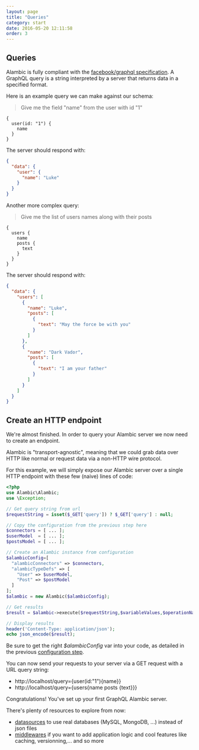 ```yaml
---
layout: page
title: "Queries"
category: start
date: 2016-05-20 12:11:58
order: 3
---
```


## Queries

Alambic is fully compliant with the [facebook/graphql specification](https://github.com/facebook/graphql).
A GraphQL query is a string interpreted by a server that returns data in a specified format.

Here is an example query we can make against our schema:

>Give me the field "name" from the user with id "1"

~~~code
{
  user(id: "1") {
    name
  }
}
~~~

The server should respond with:

~~~json
{
  "data": {
    "user": {
      "name": "Luke"
    }
  }
}
~~~

Another more complex query:

>Give me the list of users names along with their posts

~~~code
{
  users {
    name
    posts {
      text
    }
  }
}
~~~

The server should respond with:

~~~json
{
  "data": {
    "users": [
      {
        "name": "Luke",
        "posts": [
          {
            "text": "May the force be with you"
          }
        ]        
      },
      {
        "name": "Dark Vador",
        "posts": [
          {
            "text": "I am your father"
          }
        ]         
      }
    ]
  }
}
~~~

## Create an HTTP endpoint

We're almost finished. In order to query your Alambic server we now need to create an endpoint.

Alambic is "transport-agnostic", meaning that we could grab data over HTTP like normal or request data via a non-HTTP wire protocol.

For this example, we will simply expose our Alambic server over a single HTTP endpoint with these few (naive) lines of code:

~~~php
<?php
use Alambic\Alambic;
use \Exception;

// Get query string from url
$requestString = isset($_GET['query']) ? $_GET['query'] : null;

// Copy the configuration from the previous step here
$connectors = [ ... ];
$userModel  = [ ... ];
$postsModel = [ ... ];  

// Create an Alambic instance from configuration
$alambicConfig=[
  "alambicConnectors" => $connectors,
  "alambicTypeDefs" => [
    "User" => $userModel,
    "Post" => $postModel
  ]
];
$alambic = new Alambic($alambicConfig);

// Get results
$result = $alambic->execute($requestString,$variableValues,$operationName);

// Display results
header('Content-Type: application/json');
echo json_encode($result);
~~~

Be sure to get the right *$alambicConfig* var into your code, as detailed in the previous [configuration step](http://webtales.github.io/alambic/start/model).

You can now send your requests to your server via a GET request with a URL query string:

* http://localhost/query={user(id:"1"){name}}
* http://localhost/query={users{name posts {text}}}

Congratulations! You've set up your first GraphQL Alambic server.

There's plenty of resources to explore from now:

* [datasources](http://webtales.github.io/alambic/data-sources) to use real databases (MySQL, MongoDB, ...) instead of json files
* [middlewares](http://webtales.github.io/alambic/middlewares) if you want to add application logic and cool features like caching, versionning,... and so more
